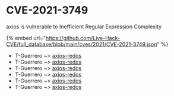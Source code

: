 # CVE-2021-3749

axios is vulnerable to Inefficient Regular Expression Complexity

{% embed url="https://github.com/Live-Hack-CVE/full_database/blob/main/cves/2021/CVE-2021-3749.json" %}


* T-Guerrero ~> [axios-redos](https://www.alice-snow.ru/2021/database/cve-2021-3749/axios-redos-t-guerrero)
* T-Guerrero ~> [axios-redos](https://www.alice-snow.ru/2021/database/cve-2021-3749/axios-redos-t-guerrero)
* T-Guerrero ~> [axios-redos](https://www.alice-snow.ru/2021/database/cve-2021-3749/axios-redos-t-guerrero)
* T-Guerrero ~> [axios-redos](https://www.alice-snow.ru/2021/database/cve-2021-3749/axios-redos-t-guerrero)
* T-Guerrero ~> [axios-redos](https://www.alice-snow.ru/2021/database/cve-2021-3749/axios-redos-t-guerrero)
* T-Guerrero ~> [axios-redos](https://www.alice-snow.ru/2021/database/cve-2021-3749/axios-redos-t-guerrero)